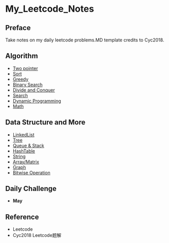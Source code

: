 # My_Leetcode_Notes

## Preface

Take notes on my daily leetcode problems.MD template credits to Cyc2018.
## Algorithm

- [Two pointer](Leetcode%20题解%20-%20双指针.md)
- [Sort](Leetcode%20题解%20-%20排序.md)
- [Greedy](Leetcode%20题解%20-%20贪心思想.md)
- [Binary Search](Leetcode%20题解%20-%20二分查找.md)
- [Divide and Conquer](Leetcode%20题解%20-%20分治.md)
- [Search](Leetcode%20题解%20-%20搜索.md)
- [Dynamic Programming](Leetcode%20题解%20-%20动态规划.md)
- [Math](Leetcode%20题解%20-%20数学.md)

## Data Structure and More

- [LinkedList](Leetcode%20题解%20-%20链表.md)
- [Tree](Leetcode%20题解%20-%20树.md)
- [Queue & Stack](Leetcode%20题解%20-%20栈和队列.md)
- [HashTable](Leetcode%20题解%20-%20哈希表.md)
- [String](Leetcode%20题解%20-%20字符串.md)
- [Array/Matrix](Leetcode%20题解%20-%20数组与矩阵.md)
- [Graph](Leetcode%20题解%20-%20图.md)
- [Bitwise Operation](Leetcode%20题解%20-%20位运算.md)

## Daily Challenge

* **May**

## Reference


- Leetcode
- Cyc2018 Leetcode题解
